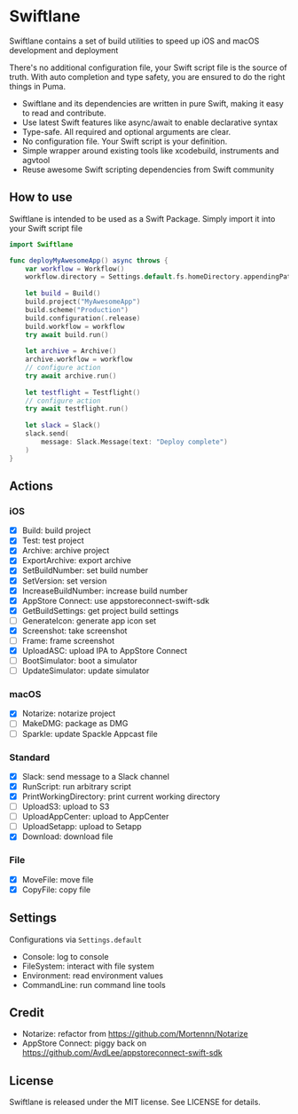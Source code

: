 # Swiftlane

Swiftlane contains a set of build utilities to speed up iOS and macOS development and deployment

There's no additional configuration file, your Swift script file is the source of truth. With auto 
completion and type safety, you are ensured to do the right things in Puma.

- Swiftlane and its dependencies are written in pure Swift, making it easy to read and contribute.
- Use latest Swift features like async/await to enable declarative syntax
- Type-safe. All required and optional arguments are clear.
- No configuration file. Your Swift script is your definition.
- Simple wrapper around existing tools like xcodebuild, instruments and agvtool
- Reuse awesome Swift scripting dependencies from Swift community

## How to use

Swiftlane is intended to be used as a Swift Package. Simply import it into your Swift script file

```swift
import Swiftlane

func deployMyAwesomeApp() async throws {
    var workflow = Workflow()
    workflow.directory = Settings.default.fs.homeDirectory.appendingPathComponent("Projects")
    
    let build = Build()
    build.project("MyAwesomeApp")
    build.scheme("Production")
    build.configuration(.release)
    build.workflow = workflow
    try await build.run()
    
    let archive = Archive()
    archive.workflow = workflow
    // configure action
    try await archive.run()
    
    let testflight = Testflight()
    // configure action
    try await testflight.run() 
    
    let slack = Slack()
    slack.send(
        message: Slack.Message(text: "Deploy complete")
    ) 
}
```

## Actions

### iOS
- [x] Build: build project
- [x] Test: test project
- [x] Archive: archive project
- [x] ExportArchive: export archive
- [x] SetBuildNumber: set build number
- [x] SetVersion: set version
- [x] IncreaseBuildNumber: increase build number
- [x] AppStore Connect: use appstoreconnect-swift-sdk
- [x] GetBuildSettings: get project build settings
- [ ] GenerateIcon: generate app icon set
- [x] Screenshot: take screenshot
- [ ] Frame: frame screenshot
- [x] UploadASC: upload IPA to AppStore Connect
- [ ] BootSimulator: boot a simulator
- [ ] UpdateSimulator: update simulator

### macOS
- [x] Notarize: notarize project
- [ ] MakeDMG: package as DMG
- [ ] Sparkle: update Spackle Appcast file

### Standard
- [x] Slack: send message to a Slack channel
- [x] RunScript: run arbitrary script
- [x] PrintWorkingDirectory: print current working directory
- [ ] UploadS3: upload to S3
- [ ] UploadAppCenter: upload to AppCenter
- [ ] UploadSetapp: upload to Setapp
- [x] Download: download file

### File
- [x] MoveFile: move file
- [x] CopyFile: copy file

## Settings

Configurations via `Settings.default`

- Console: log to console
- FileSystem: interact with file system
- Environment: read environment values
- CommandLine: run command line tools

## Credit

- Notarize: refactor from https://github.com/Mortennn/Notarize
- AppStore Connect: piggy back on https://github.com/AvdLee/appstoreconnect-swift-sdk

## License
Swiftlane is released under the MIT license. See LICENSE for details.



